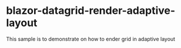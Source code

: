 # blazor-datagrid-render-adaptive-layout
This sample is to demonstrate on how to ender grid in adaptive layout
